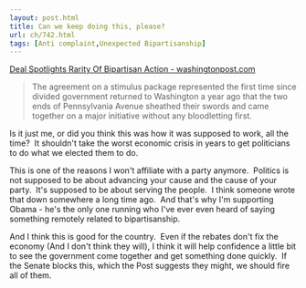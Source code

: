 ```yaml
---
layout: post.html
title: Can we keep doing this, please?
url: ch/742.html
tags: [Anti complaint,Unexpected Bipartisanship]
---
```

[Deal Spotlights Rarity Of Bipartisan Action - washingtonpost.com](http://www.washingtonpost.com/wp-dyn/content/article/2008/01/24/AR2008012402993.html?nav=rss_email/components)

> The agreement on a stimulus package represented the first time since divided government returned to Washington a year ago that the two ends of Pennsylvania Avenue sheathed their swords and came together on a major initiative without any bloodletting first.

Is it just me, or did you think this was how it was supposed to work, all the time?  It shouldn't take the worst economic crisis in years to get politicians to do what we elected them to do.

This is one of the reasons I won't affiliate with a party anymore.  Politics is not supposed to be about advancing your cause and the cause of your party.  It's supposed to be about serving the people.  I think someone wrote that down somewhere a long time ago.  And that's why I'm supporting Obama - he's the only one running who I've ever even heard of saying something remotely related to bipartisanship.

And I think this is good for the country.  Even if the rebates don't fix the economy (And I don't think they will), I think it will help confidence a little bit to see the government come together and get something done quickly.  If the Senate blocks this, which the Post suggests they might, we should fire all of them.
